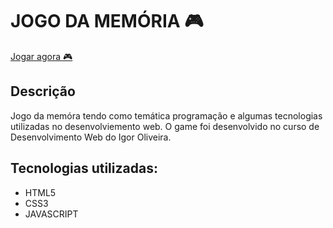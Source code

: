 # JOGO DA MEMÓRIA :video_game:

[Jogar agora :video_game:](https://guilhermanosilva.github.io/jogo-da-memoria/)

## Descrição
Jogo da memóra tendo como temática programação e algumas tecnologias utilizadas no desenvolviemento  web.
O game foi desenvolvido no curso de Desenvolvimento Web do Igor Oliveira.

## Tecnologias utilizadas:
* HTML5
* CSS3
* JAVASCRIPT


